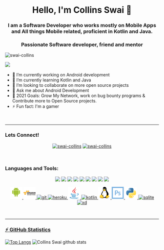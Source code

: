 <h1 align="center">Hello, I'm Collins Swai 👋</h1>
<h3 align="center">I am a Software Developer who works mostly on Mobile Apps and All things Mobile related, proficient in Kotlin and Java.</h3>
<h3 align="center">Passionate Software developer, friend and mentor</h3>

<p align="left"> <img src="https://komarev.com/ghpvc/?username=swai-collins" alt="swai-collins" /> </p>


<img src="https://user-images.githubusercontent.com/5679180/79618120-0daffb80-80be-11ea-819e-d2b0fa904d07.gif" width="27px">


- 🔭 I’m currently working on Android development
- 🌱 I’m currently learning Kotlin and Java
- 👯 I’m looking to collaborate on more open source projects
- 💬 Ask me about Android Development
- 🥅 2021 Goals: Grow My Network, work on bug bounty programs & Contribute more to Open Source projects.
- ⚡ Fun fact: I'm a gamer



</br>

---
### Lets Connect!
<p align="center">
<a href="https://twitter.com/swai_collins" target="blank"><img align="center" src="https://cdn.jsdelivr.net/npm/simple-icons@3.0.1/icons/twitter.svg" alt="swai-collins" height="20" width="20" /></a>
<a href="https://www.linkedin.com/in/collinsswai/" target="blank"><img align="center" src="https://cdn.jsdelivr.net/npm/simple-icons@3.0.1/icons/linkedin.svg" alt="swai-collins" height="20" width="20" /></a>
</p>

</br>

### Languages and Tools:

<p align="center">
<img src="https://img.shields.io/badge/Kotlin-0095D5?&style=for-the-badge&logo=kotlin&logoColor=black" height="25"/>
<img src="https://img.shields.io/badge/Java-ED8B00?style=for-the-badge&logo=java&logoColor=black" height="25"/>
<img src="https://img.shields.io/badge/firebase-ffca28?style=for-the-badge&logo=firebase&logoColor=black" height="25"/>
<img src="https://img.shields.io/badge/Git-F05032?style=for-the-badge&logo=git&logoColor=black" height="25"/>
<img src="https://img.shields.io/badge/Postman-FF6C37?style=for-the-badge&logo=Postman&logoColor=black" height="25"/>
<img src="https://img.shields.io/badge/mysql-4479A1.svg?&style=for-the-badge&logo=mysql&logoColor=black" height="25"/>
<img src="https://img.shields.io/badge/Visual_Studio_Code-0078D4?style=for-the-badge&logo=visual%20studio%20code&logoColor=black" height="25"/>
<img src="https://img.shields.io/badge/sqlite-7CBEE4.svg?&style=for-the-badge&logo=sqlite&logoColor=black" height="25"/>
<img src="https://img.shields.io/badge/Android-3DDC84?style=for-the-badge&logo=android&logoColor=black" height="25"/>
<p align="center"> <a href="https://developer.android.com" target="_blank"> <img src="https://raw.githubusercontent.com/devicons/devicon/master/icons/android/android-original-wordmark.svg" alt="android" width="40" height="40"/> </a> <a href="https://aws.amazon.com" target="_blank"> <img src="https://raw.githubusercontent.com/devicons/devicon/master/icons/amazonwebservices/amazonwebservices-original-wordmark.svg" alt="aws" width="40" height="40"/> </a> <a href="https://git-scm.com/" target="_blank"> <img src="https://www.vectorlogo.zone/logos/git-scm/git-scm-icon.svg" alt="git" width="40" height="40"/> </a> <a href="https://golang.org" target="_blank"> <imgf src="https://raw.githubusercontent.com/devicons/devicon/master/icons/go/go-original.svg" alt="go" width="40" height="40"/> </a> <a href="https://heroku.com" target="_blank"> <img src="https://www.vectorlogo.zone/logos/heroku/heroku-icon.svg" alt="heroku" width="40" height="40"/> </a> <a href="https://www.java.com" target="_blank"> <img src="https://raw.githubusercontent.com/devicons/devicon/master/icons/java/java-original.svg" alt="java" width="40" height="40"/> </a> <a href="https://kotlinlang.org" target="_blank"> <img src="https://www.vectorlogo.zone/logos/kotlinlang/kotlinlang-icon.svg" alt="kotlin" width="40" height="40"/> </a> <a href="https://www.linux.org/" target="_blank"> <img src="https://raw.githubusercontent.com/devicons/devicon/master/icons/linux/linux-original.svg" alt="linux" width="40" height="40"/> </a> <a href="https://www.photoshop.com/en" target="_blank"> <img src="https://raw.githubusercontent.com/devicons/devicon/master/icons/photoshop/photoshop-line.svg" alt="photoshop" width="40" height="40"/> </a> <a href="https://www.python.org" target="_blank"> <img src="https://raw.githubusercontent.com/devicons/devicon/master/icons/python/python-original.svg" alt="python" width="40" height="40"/> </a> <a href="https://www.sqlite.org/" target="_blank"> <img src="https://www.vectorlogo.zone/logos/sqlite/sqlite-icon.svg" alt="sqlite" width="40" height="40"/> </a> </a> <a href="https://www.adobe.com/products/xd.html" target="_blank"> <img src="https://cdn.worldvectorlogo.com/logos/adobe-xd.svg" alt="xd" width="40" height="40"/>
</p>

 

</br>

----
### ⚡ GitHub Statistics

[![Top Langs](https://github-readme-stats.vercel.app/api/top-langs/?username=swai-collins)](https://github.com/swai-collins/github-readme-stats)
![Collins Swai github stats](https://github-readme-stats.vercel.app/api?username=swai-collins&show_icons=true&theme=onedark)

